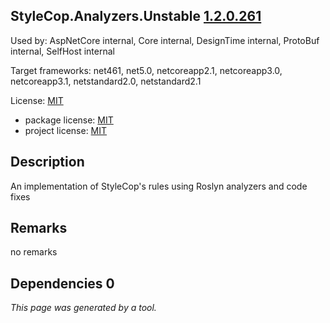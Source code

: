 StyleCop.Analyzers.Unstable [1.2.0.261](https://www.nuget.org/packages/StyleCop.Analyzers.Unstable/1.2.0.261)
--------------------

Used by: AspNetCore internal, Core internal, DesignTime internal, ProtoBuf internal, SelfHost internal

Target frameworks: net461, net5.0, netcoreapp2.1, netcoreapp3.0, netcoreapp3.1, netstandard2.0, netstandard2.1

License: [MIT](../../../../licenses/mit) 

- package license: [MIT](https://licenses.nuget.org/MIT) 
- project license: [MIT](https://github.com/DotNetAnalyzers/StyleCopAnalyzers) 

Description
-----------
An implementation of StyleCop's rules using Roslyn analyzers and code fixes

Remarks
-----------
no remarks


Dependencies 0
-----------


*This page was generated by a tool.*